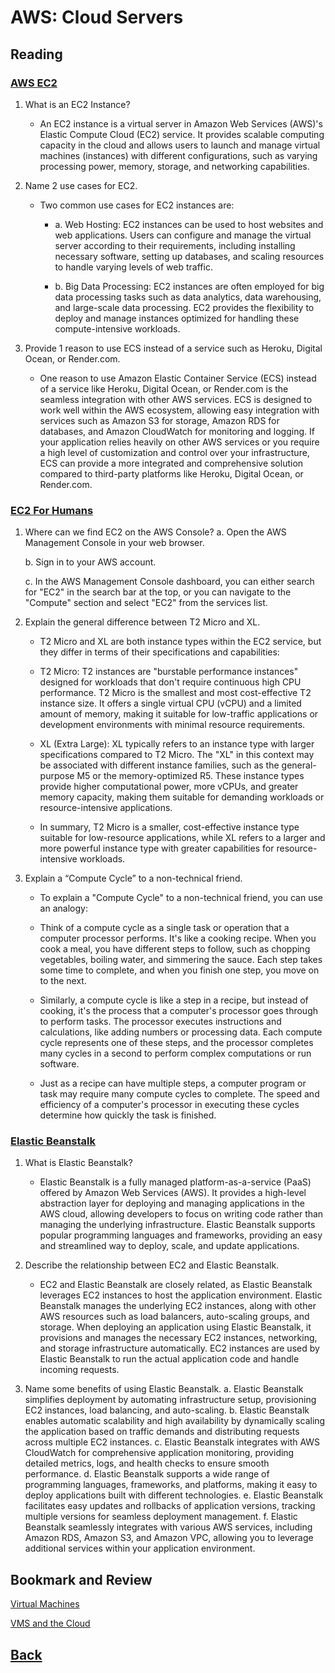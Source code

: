 # AWS: Cloud Servers

## Reading

### [AWS EC2](https://aws.amazon.com/ec2/)

1. What is an EC2 Instance?
   * An EC2 instance is a virtual server in Amazon Web Services (AWS)'s Elastic Compute Cloud (EC2) service. It provides scalable computing capacity in the cloud and allows users to launch and manage virtual machines (instances) with different configurations, such as varying processing power, memory, storage, and networking capabilities.

2. Name 2 use cases for EC2.
   * Two common use cases for EC2 instances are:
      - a. Web Hosting: EC2 instances can be used to host websites and web applications. Users can configure and manage the virtual server according to their requirements, including installing necessary software, setting up databases, and scaling resources to handle varying levels of web traffic.

      - b. Big Data Processing: EC2 instances are often employed for big data processing tasks such as data analytics, data warehousing, and large-scale data processing. EC2 provides the flexibility to deploy and manage instances optimized for handling these compute-intensive workloads.

3. Provide 1 reason to use ECS instead of a service such as Heroku, Digital Ocean, or Render.com.
   * One reason to use Amazon Elastic Container Service (ECS) instead of a service like Heroku, Digital Ocean, or Render.com is the seamless integration with other AWS services. ECS is designed to work well within the AWS ecosystem, allowing easy integration with services such as Amazon S3 for storage, Amazon RDS for databases, and Amazon CloudWatch for monitoring and logging. If your application relies heavily on other AWS services or you require a high level of customization and control over your infrastructure, ECS can provide a more integrated and comprehensive solution compared to third-party platforms like Heroku, Digital Ocean, or Render.com.

### [EC2 For Humans](https://www.youtube.com/watch?v=lZMkgOMYYIg)

1. Where can we find EC2 on the AWS Console?
    a. Open the AWS Management Console in your web browser.

    b. Sign in to your AWS account.
  
    c. In the AWS Management Console dashboard, you can either search for "EC2" in the search bar at the top, or you can navigate to the "Compute" section and select "EC2" from the services list.

2. Explain the general difference between T2 Micro and XL.
   * T2 Micro and XL are both instance types within the EC2 service, but they differ in terms of their specifications and capabilities:
  
    * T2 Micro: T2 instances are "burstable performance instances" designed for workloads that don't require continuous high CPU performance. T2 Micro is the smallest and most cost-effective T2 instance size. It offers a single virtual CPU (vCPU) and a limited amount of memory, making it suitable for low-traffic applications or development environments with minimal resource requirements.

   * XL (Extra Large): XL typically refers to an instance type with larger specifications compared to T2 Micro. The "XL" in this context may be associated with different instance families, such as the general-purpose M5 or the memory-optimized R5. These instance types provide higher computational power, more vCPUs, and greater memory capacity, making them suitable for demanding workloads or resource-intensive applications.

   * In summary, T2 Micro is a smaller, cost-effective instance type suitable for low-resource applications, while XL refers to a larger and more powerful instance type with greater capabilities for resource-intensive workloads.

3. Explain a “Compute Cycle” to a non-technical friend.
   * To explain a "Compute Cycle" to a non-technical friend, you can use an analogy:

   * Think of a compute cycle as a single task or operation that a computer processor performs. It's like a cooking recipe. When you cook a meal, you have different steps to follow, such as chopping vegetables, boiling water, and simmering the sauce. Each step takes some time to complete, and when you finish one step, you move on to the next.

   * Similarly, a compute cycle is like a step in a recipe, but instead of cooking, it's the process that a computer's processor goes through to perform tasks. The processor executes instructions and calculations, like adding numbers or processing data. Each compute cycle represents one of these steps, and the processor completes many cycles in a second to perform complex computations or run software.

   * Just as a recipe can have multiple steps, a computer program or task may require many compute cycles to complete. The speed and efficiency of a computer's processor in executing these cycles determine how quickly the task is finished.


### [Elastic Beanstalk](https://www.youtube.com/watch?v=SrwxAScdyT0)

1. What is Elastic Beanstalk?
   * Elastic Beanstalk is a fully managed platform-as-a-service (PaaS) offered by Amazon Web Services (AWS). It provides a high-level abstraction layer for deploying and managing applications in the AWS cloud, allowing developers to focus on writing code rather than managing the underlying infrastructure. Elastic Beanstalk supports popular programming languages and frameworks, providing an easy and streamlined way to deploy, scale, and update applications.

2. Describe the relationship between EC2 and Elastic Beanstalk.
   * EC2 and Elastic Beanstalk are closely related, as Elastic Beanstalk leverages EC2 instances to host the application environment. Elastic Beanstalk manages the underlying EC2 instances, along with other AWS resources such as load balancers, auto-scaling groups, and storage. When deploying an application using Elastic Beanstalk, it provisions and manages the necessary EC2 instances, networking, and storage infrastructure automatically. EC2 instances are used by Elastic Beanstalk to run the actual application code and handle incoming requests.
  
3. Name some benefits of using Elastic Beanstalk.
  a. Elastic Beanstalk simplifies deployment by automating infrastructure setup, provisioning EC2 instances, load balancing, and auto-scaling.
  b. Elastic Beanstalk enables automatic scalability and high availability by dynamically scaling the application based on traffic demands and distributing requests across multiple EC2 instances.
  c. Elastic Beanstalk integrates with AWS CloudWatch for comprehensive application monitoring, providing detailed metrics, logs, and health checks to ensure smooth performance.
  d. Elastic Beanstalk supports a wide range of programming languages, frameworks, and platforms, making it easy to deploy applications built with different technologies.
  e. Elastic Beanstalk facilitates easy updates and rollbacks of application versions, tracking multiple versions for seamless deployment management.
  f. Elastic Beanstalk seamlessly integrates with various AWS services, including Amazon RDS, Amazon S3, and Amazon VPC, allowing you to leverage additional services within your application environment.

## Bookmark and Review

[Virtual Machines](https://www.youtube.com/watch?v=yIVXjl4SwVo)

[VMS and the Cloud](https://www.youtube.com/watch?v=l0DfHUWMjsU)

## [Back](../401readingNotes.md)